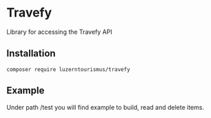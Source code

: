 # Travefy
Library for accessing the Travefy API

## Installation
```
composer require luzerntourismus/travefy
```

## Example
Under path /test you will find example to build, read and delete items. 

